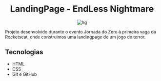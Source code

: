 <h1 align="center"> LandingPage - EndLess Nightmare </h1>
<p align="center"
<a href="https://ibb.co/Gs8DFJ9"><img src="https://i.ibb.co/7gZDbzQ/hg.jpg" alt="hg" border="0"></a>
</p>

Projeto desenvolvido durante o evento Jornada do Zero à primeira vaga da Rocketseat, onde construimos uma landingpage de um jogo de terror.

  
## Tecnologias
- HTML
- CSS
- Git e GitHub
